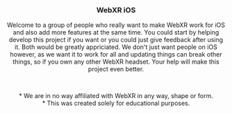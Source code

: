 <!-- PROJECT LOGO -->
<br />
<div align="center">
<h3 align="center">WebXR iOS</h3>

  <p align="center">
    Welcome to a group of people who really want to make WebXR work for iOS and also add more features at the same time.
    You could start by helping develop this project if you want or you could just give feedback after using it.
    Both would be greatly appriciated. We don't just want people on iOS however, as we want it to work for all and updating things
    can break other things, so if you own any other WebXR headset. Your help will make this project even better.
  </p>
</div>
<br />

<p align="center">
* We are in no way affiliated with WebXR in any way, shape or form.<br>
* This was created solely for educational purposes.
</p>

